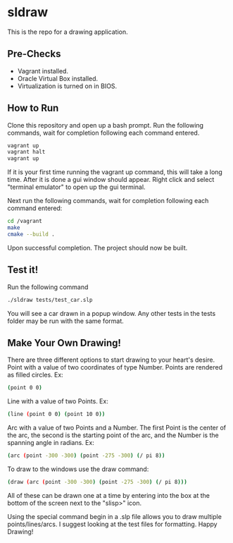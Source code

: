 # sldraw
This is the repo for a drawing application.

## Pre-Checks
- Vagrant installed.
- Oracle Virtual Box installed.
- Virtualization is turned on in BIOS.

## How to Run
Clone this repository and open up a bash prompt.
Run the following commands, wait for completion following each command entered.
```sh
vagrant up
vagrant halt
vagrant up
```
If it is your first time running the vagrant up command, this will take a long time. After it is done a gui window should appear. Right click and select "terminal emulator" to open up the gui terminal.

Next run the following commands, wait for completion following each command entered:
```sh
cd /vagrant
make
cmake --build .
```
Upon successful completion. The project should now be built.

## Test it!
Run the following command
```sh
./sldraw tests/test_car.slp
```
You will see a car drawn in a popup window. Any other tests in the tests folder may be run with the same format.

## Make Your Own Drawing!
There are three different options to start drawing to your heart's desire.
Point with  a  value  of  two  coordinates  of  type  Number.  Points are rendered as filled circles. Ex:
```sh
(point 0 0)
```
Line with a value of two Points.
Ex: 
```sh 
(line (point 0 0) (point 10 0))
```
Arc with a value of two Points and a Number. The first Point is the center  of  the  arc,  the  second  is  the  starting  point  of  the  arc,  and  the  Number  is  the spanning angle in radians. Ex:
```sh
(arc (point -300 -300) (point -275 -300) (/ pi 8))
```

To draw to the windows use the draw command:
```sh
(draw (arc (point -300 -300) (point -275 -300) (/ pi 8)))
```

All of these can be drawn one at a time by entering into the box at the bottom of the screen
next to the "slisp>" icon.

Using the special command begin in a .slp file allows you to draw multiple points/lines/arcs. I suggest looking
at the test files for formatting. 
Happy Drawing!